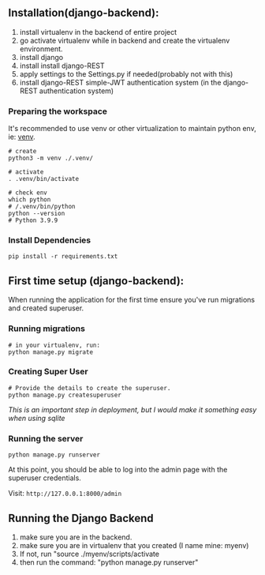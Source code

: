 
## Installation(django-backend):
1. install virtualenv in the backend of entire project
2. go activate virtualenv while in backend and create the virtualenv environment.
3. install django
4. install install django-REST
5. apply settings to the Settings.py if needed(probably not with this)
6. install django-REST simple-JWT authentication system (in the django-REST authentication system)


### Preparing the workspace

It's recommended to use venv or other virtualization to maintain python env, ie: [venv](https://docs.python.org/3/library/venv.html).

```shell
# create
python3 -m venv ./.venv/

# activate
. .venv/bin/activate

# check env
which python
# /.venv/bin/python
python --version
# Python 3.9.9
```

### Install Dependencies
```shell
pip install -r requirements.txt
```


## First time setup (django-backend):

When running the application for the first time ensure you've run migrations and created superuser.

### Running migrations
```shell
# in your virtualenv, run:
python manage.py migrate
```

### Creating Super User

```shell
# Provide the details to create the superuser.
python manage.py createsuperuser
```

_This is an important step in deployment, but I would make it something easy when using sqlite_

### Running the server

```shell
python manage.py runserver
```

At this point, you should be able to log into the admin page with the superuser credentials.

Visit: `http://127.0.0.1:8000/admin`

## Running the Django Backend

1. make sure you are in the backend.
2. make sure you are in virtualenv that you created (I name mine: myenv)
3. If not, run "source ./myenv/scripts/activate
4. then run the command: "python manage.py runserver"
